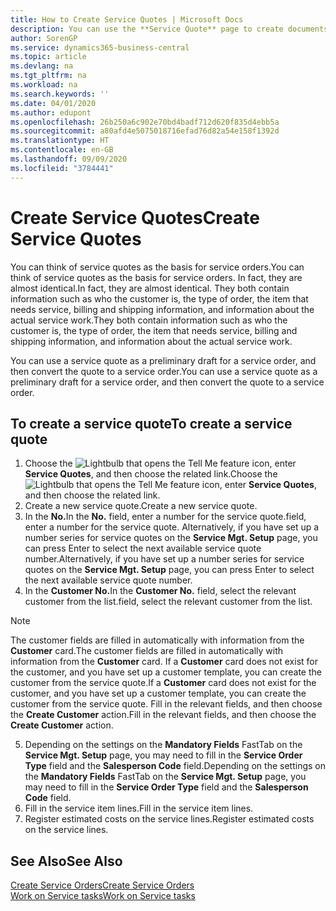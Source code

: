 ```yaml
---
title: How to Create Service Quotes | Microsoft Docs
description: You can use the **Service Quote** page to create documents where you enter information about a service, such as repairs and maintenance, on service items by customer request. You can use a service quote as a preliminary draft for a service order, and then convert the quote to a service order.
author: SorenGP
ms.service: dynamics365-business-central
ms.topic: article
ms.devlang: na
ms.tgt_pltfrm: na
ms.workload: na
ms.search.keywords: ''
ms.date: 04/01/2020
ms.author: edupont
ms.openlocfilehash: 26b250a6c902e70bd4badf712d620f835d4ebb5a
ms.sourcegitcommit: a80afd4e5075018716efad76d82a54e158f1392d
ms.translationtype: HT
ms.contentlocale: en-GB
ms.lasthandoff: 09/09/2020
ms.locfileid: "3784441"
---
```

# <a name="create-service-quotes"></a><span data-ttu-id="7a3ff-104">Create Service Quotes</span><span class="sxs-lookup"><span data-stu-id="7a3ff-104">Create Service Quotes</span></span>
<span data-ttu-id="7a3ff-105">You can think of service quotes as the basis for service orders.</span><span class="sxs-lookup"><span data-stu-id="7a3ff-105">You can think of service quotes as the basis for service orders.</span></span> <span data-ttu-id="7a3ff-106">In fact, they are almost identical.</span><span class="sxs-lookup"><span data-stu-id="7a3ff-106">In fact, they are almost identical.</span></span> <span data-ttu-id="7a3ff-107">They both contain information such as who the customer is, the type of order, the item that needs service, billing and shipping information, and information about the actual service work.</span><span class="sxs-lookup"><span data-stu-id="7a3ff-107">They both contain information such as who the customer is, the type of order, the item that needs service, billing and shipping information, and information about the actual service work.</span></span>
 
<span data-ttu-id="7a3ff-108">You can use a service quote as a preliminary draft for a service order, and then convert the quote to a service order.</span><span class="sxs-lookup"><span data-stu-id="7a3ff-108">You can use a service quote as a preliminary draft for a service order, and then convert the quote to a service order.</span></span>  
  
## <a name="to-create-a-service-quote"></a><span data-ttu-id="7a3ff-109">To create a service quote</span><span class="sxs-lookup"><span data-stu-id="7a3ff-109">To create a service quote</span></span>  
1. <span data-ttu-id="7a3ff-110">Choose the ![Lightbulb that opens the Tell Me feature](media/ui-search/search_small.png "Tell me what you want to do") icon, enter **Service Quotes**, and then choose the related link.</span><span class="sxs-lookup"><span data-stu-id="7a3ff-110">Choose the ![Lightbulb that opens the Tell Me feature](media/ui-search/search_small.png "Tell me what you want to do") icon, enter **Service Quotes**, and then choose the related link.</span></span>  
2. <span data-ttu-id="7a3ff-111">Create a new service quote.</span><span class="sxs-lookup"><span data-stu-id="7a3ff-111">Create a new service quote.</span></span>  
3. <span data-ttu-id="7a3ff-112">In the **No.**</span><span class="sxs-lookup"><span data-stu-id="7a3ff-112">In the **No.**</span></span> <span data-ttu-id="7a3ff-113">field, enter a number for the service quote.</span><span class="sxs-lookup"><span data-stu-id="7a3ff-113">field, enter a number for the service quote.</span></span> <span data-ttu-id="7a3ff-114">Alternatively, if you have set up a number series for service quotes on the **Service Mgt. Setup** page, you can press Enter to select the next available service quote number.</span><span class="sxs-lookup"><span data-stu-id="7a3ff-114">Alternatively, if you have set up a number series for service quotes on the **Service Mgt. Setup** page, you can press Enter to select the next available service quote number.</span></span>  
4. <span data-ttu-id="7a3ff-115">In the **Customer No.**</span><span class="sxs-lookup"><span data-stu-id="7a3ff-115">In the **Customer No.**</span></span>  <span data-ttu-id="7a3ff-116">field, select the relevant customer from the list.</span><span class="sxs-lookup"><span data-stu-id="7a3ff-116">field, select the relevant customer from the list.</span></span>  

  > [!Note]  
  >  <span data-ttu-id="7a3ff-117">The customer fields are filled in automatically with information from the **Customer** card.</span><span class="sxs-lookup"><span data-stu-id="7a3ff-117">The customer fields are filled in automatically with information from the **Customer** card.</span></span> <span data-ttu-id="7a3ff-118">If a **Customer** card does not exist for the customer, and you have set up a customer template, you can create the customer from the service quote.</span><span class="sxs-lookup"><span data-stu-id="7a3ff-118">If a **Customer** card does not exist for the customer, and you have set up a customer template, you can create the customer from the service quote.</span></span> <span data-ttu-id="7a3ff-119">Fill in the relevant fields, and then choose the **Create Customer** action.</span><span class="sxs-lookup"><span data-stu-id="7a3ff-119">Fill in the relevant fields, and then choose the **Create Customer** action.</span></span>  
  
5. <span data-ttu-id="7a3ff-120">Depending on the settings on the **Mandatory Fields** FastTab on the **Service Mgt. Setup** page, you may need to fill in the **Service Order Type** field and the **Salesperson Code** field.</span><span class="sxs-lookup"><span data-stu-id="7a3ff-120">Depending on the settings on the **Mandatory Fields** FastTab on the **Service Mgt. Setup** page, you may need to fill in the **Service Order Type** field and the **Salesperson Code** field.</span></span>  
6. <span data-ttu-id="7a3ff-121">Fill in the service item lines.</span><span class="sxs-lookup"><span data-stu-id="7a3ff-121">Fill in the service item lines.</span></span>  
7. <span data-ttu-id="7a3ff-122">Register estimated costs on the service lines.</span><span class="sxs-lookup"><span data-stu-id="7a3ff-122">Register estimated costs on the service lines.</span></span>  
  
## <a name="see-also"></a><span data-ttu-id="7a3ff-123">See Also</span><span class="sxs-lookup"><span data-stu-id="7a3ff-123">See Also</span></span>  
[<span data-ttu-id="7a3ff-124">Create Service Orders</span><span class="sxs-lookup"><span data-stu-id="7a3ff-124">Create Service Orders</span></span>](service-how-to-create-service-orders.md)  
[<span data-ttu-id="7a3ff-125">Work on Service tasks</span><span class="sxs-lookup"><span data-stu-id="7a3ff-125">Work on Service tasks</span></span>](service-how-to-work-on-service-tasks.md)  

 